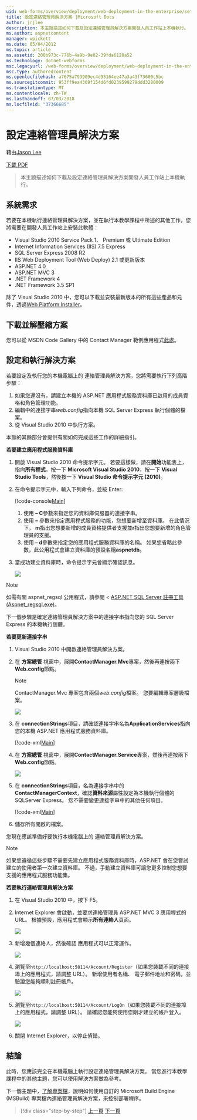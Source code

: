```yaml
---
uid: web-forms/overview/deployment/web-deployment-in-the-enterprise/setting-up-the-contact-manager-solution
title: 設定連絡管理員解決方案 |Microsoft Docs
author: jrjlee
description: 本主題描述如何下載及設定連絡管理員解決方案開發人員工作站上本機執行。
ms.author: aspnetcontent
manager: wpickett
ms.date: 05/04/2012
ms.topic: article
ms.assetid: 200b973c-776b-4a9b-9e82-39fda6120a52
ms.technology: dotnet-webforms
msc.legacyurl: /web-forms/overview/deployment/web-deployment-in-the-enterprise/setting-up-the-contact-manager-solution
msc.type: authoredcontent
ms.openlocfilehash: a7675a793909ec4d95164ee47a3a43f73600c5bc
ms.sourcegitcommit: 953ff9ea4369f154d6fd0239599279ddd3280009
ms.translationtype: MT
ms.contentlocale: zh-TW
ms.lasthandoff: 07/03/2018
ms.locfileid: "37366685"
---
```

<a name="setting-up-the-contact-manager-solution"></a>設定連絡管理員解決方案
====================
藉由[Jason Lee](https://github.com/jrjlee)

[下載 PDF](https://msdnshared.blob.core.windows.net/media/MSDNBlogsFS/prod.evol.blogs.msdn.com/CommunityServer.Blogs.Components.WeblogFiles/00/00/00/63/56/8130.DeployingWebAppsInEnterpriseScenarios.pdf)

> 本主題描述如何下載及設定連絡管理員解決方案開發人員工作站上本機執行。


## <a name="system-requirements"></a>系統需求

若要在本機執行連絡管理員解決方案，並在執行本教學課程中所述的其他工作，您將需要在開發人員工作站上安裝此軟體：

- Visual Studio 2010 Service Pack 1、 Premium 或 Ultimate Edition
- Internet Information Services (IIS) 7.5 Express
- SQL Server Express 2008 R2
- IIS Web Deployment Tool (Web Deploy) 2.1 或更新版本
- ASP.NET 4.0
- ASP.NET MVC 3
- .NET Framework 4
- .NET Framework 3.5 SP1

除了 Visual Studio 2010 中，您可以下載並安裝最新版本的所有這些產品和元件，透過[Web Platform Installer](https://go.microsoft.com/?linkid=9805118)。

## <a name="download-and-extract-the-solution"></a>下載並解壓縮方案

您可以從 MSDN Code Gallery 中的 Contact Manager 範例應用程式[此處](https://code.msdn.microsoft.com/Deploying-Web-Applications-9d9093c0)。

## <a name="configure-and-run-the-solution"></a>設定和執行解決方案

若要設定及執行您的本機電腦上的 連絡管理員解決方案，您將需要執行下列高階步驟：

1. 如果您還沒有，請建立本機的 ASP.NET 應用程式服務資料庫已啟用的成員資格和角色管理功能。
2. 編輯中的連接字串*web.config*指向本機 SQL Server Express 執行個體的檔案。
3. 從 Visual Studio 2010 中執行方案。

本節的其餘部分會提供有關如何完成這些工作的詳細指引。

**若要建立應用程式服務資料庫**

1. 開啟 Visual Studio 2010 命令提示字元。 若要這樣做，請在**開始**功能表上，指向**所有程式**，按一下  **Microsoft Visual Studio 2010**，按一下  **Visual Studio Tools**，然後按一下  **Visual Studio 命令提示字元 (2010)**。
2. 在命令提示字元中，輸入下列命令，並按 Enter:

    [!code-console[Main](setting-up-the-contact-manager-solution/samples/sample1.cmd)]

    1. 使用 **– C**參數來指定您的資料庫伺服器的連接字串。
    2. 使用 **–** 參數來指定應用程式服務的功能，您想要新增至資料庫。 在此情況下， **m**指出您想要新增的成員資格提供者支援並**r**指出您想要新增的角色管理員的支援。
    3. 使用 **– d**參數來指定您的應用程式服務資料庫的名稱。 如果您省略此參數，此公用程式會建立資料庫的預設名稱**aspnetdb**。
3. 當成功建立資料庫時，命令提示字元會顯示確認訊息。

    ![](setting-up-the-contact-manager-solution/_static/image1.png)

> [!NOTE]
> 如需有關 aspnet\_regsql 公用程式，請參閱 < [ASP.NET SQL Server 註冊工具 (Aspnet\_regsql.exe)](https://msdn.microsoft.com/library/ms229862(v=vs.100).aspx)。


下一個步驟是確定連絡管理員解決方案中的連接字串指向您的 SQL Server Express 的本機執行個體。

**若要更新連接字串**

1. Visual Studio 2010 中開啟連絡管理員解決方案。
2. 在 **方案總管** 視窗中，展開**ContactManager.Mvc**專案，然後再連按兩下  **Web.config**節點。

    > [!NOTE]
    > ContactManager.Mvc 專案包含兩個*web.config*檔案。 您要編輯專案層級檔案。

    ![](setting-up-the-contact-manager-solution/_static/image2.png)
3. 在  **connectionStrings**項目，請確認連接字串名為**ApplicationServices**指向您的本機 ASP.NET 應用程式服務資料庫。

    [!code-xml[Main](setting-up-the-contact-manager-solution/samples/sample2.xml)]
4. 在 **方案總管** 視窗中，展開**ContactManager.Service**專案，然後再連按兩下  **Web.config**節點。

    ![](setting-up-the-contact-manager-solution/_static/image3.png)
5. 在  **connectionStrings**項目，名為連接字串中的**ContactManagerContext**，確認**資料來源**屬性設定為本機執行個體的 SQLServer Express。 您不需要變更連接字串中的其他任何項目。

    [!code-xml[Main](setting-up-the-contact-manager-solution/samples/sample3.xml)]
6. 儲存所有開啟的檔案。

您現在應該準備好要執行本機電腦上的 連絡管理員解決方案。

> [!NOTE]
> 如果您遵循這些步驟不需要先建立應用程式服務資料庫時，ASP.NET 會在您嘗試建立的使用者第一次建立資料庫。 不過，手動建立資料庫可讓您更多控制您想要支援的應用程式服務功能集。


**若要執行連絡管理員解決方案**

1. 在 Visual Studio 2010 中，按下 F5。
2. Internet Explorer 會啟動，並要求連絡管理員 ASP.NET MVC 3 應用程式的 URL。 根據預設，應用程式會顯示**所有連絡人**頁面。

    ![](setting-up-the-contact-manager-solution/_static/image4.png)
3. 新增幾個連絡人，然後確認 應用程式可以正常運作。

    ![](setting-up-the-contact-manager-solution/_static/image5.png)
4. 瀏覽至`http://localhost:50114/Account/Register`（如果您裝載不同的連接埠上的應用程式，請調整 URL）。 新增使用者名稱、 電子郵件地址和密碼，並驗證您能夠順利註冊帳戶。

    ![](setting-up-the-contact-manager-solution/_static/image6.png)
5. 瀏覽至`http://localhost:50114/Account/LogOn`（如果您裝載不同的連接埠上的應用程式，請調整 URL）。 請確認您能夠使用您剛才建立的帳戶登入。

    ![](setting-up-the-contact-manager-solution/_static/image7.png)
6. 關閉 Internet Explorer，以停止偵錯。

## <a name="conclusion"></a>結論

此時，您應該完全在本機電腦上執行設定連絡管理員解決方案。 當您進行本教學課程中的其他主題，您可以使用解決方案做為參考。

下一個主題中，[了解專案檔](understanding-the-project-file.md)，說明如何使用自訂的 Microsoft Build Engine (MSBuild) 專案檔內連絡管理員解決方案，來控制部署程序。

> [!div class="step-by-step"]
> [上一頁](the-contact-manager-solution.md)
> [下一頁](understanding-the-project-file.md)
